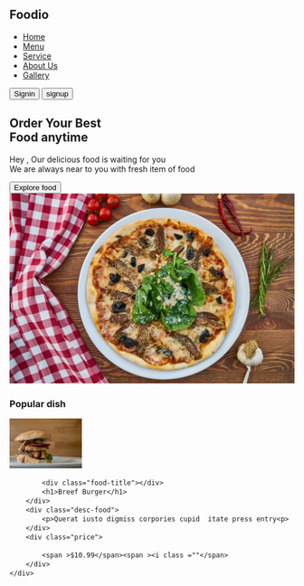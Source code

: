 <!DOCTYPE html>
<html lang="en">
<head>
    <meta charset="UTF-8">
    <meta name="viewport" content="width=device-width, initial-scale=1.0">
    <meta http-equiv="X-UA-Compatible " content="IE-edge ">
    <link rel="stylesheet " href="style.css">
    <title>food website</title>
</head>
<body>
    <section class="menu">
        <div class="nav">
            <div class="logo"><h1>Food<b>io</b></h1></div>
            <ul>
                <li><a  class="active" href="hone.html">Home</a></li>
                <li><a href="menu.html">Menu</a></li>
                <li><a href="about.html">Service</a></li>
                <li><a href="contact.html">About Us</a></li>
                <li><a href="contact.html">Gallery</a></li>
       </ul>
       <div>
       <a href="contact.html" ><input  class="Signin" type="submit"  value="Signin"  name="Signin"></a>
        <input  class="signup " type="submit"  value="signup"  name="signup">
       </div>
        </div>
    </section>
<section  class="grid">
    <div class="content">
        <div class="content-left">
            <div class="info">
                <h2>Order Your Best <br>Food anytime</h2>
                <p>Hey , Our delicious food is waiting for you <br> 
                We are always near to you with fresh item of food</p>
            </div>
            <button>Explore food</button>
        </div>
        <div class="content-right">
            <img src="img/pizza.jpg">
        </div>
    </div>
</section>
<section class="category">
    <div class="list-items">
        <h3>Popular dish</h3>
        <div class="card-list">
            <div class="card">
                <img src="img/burger.jpg">
            </div>
       
            <div class="food-title"></div>
            <h1>Breef Burger</h1>
        </div>
        <div class="desc-food">
            <p>Querat iusto digmiss corpories cupid  itate press entry<p>
        </div>
        <div class="price">

            <span >$10.99</span><span ><i class =""</span>
        </div>
    </div>
    
</section>
</body>
</html>

